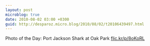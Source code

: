 ```yaml
---
layout: post
microblog: true
date: 2010-08-02 03:00 +0300
guid: http://desparoz.micro.blog/2010/08/02/t20106439497.html
---
```

Photo of the Day: Port Jackson Shark at Oak Park [flic.kr/p/8oKoRL](http://flic.kr/p/8oKoRL)
